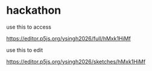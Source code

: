 # hackathon


use this to access

https://editor.p5js.org/ysingh2026/full/hMxk1HiMf



use this to edit

https://editor.p5js.org/ysingh2026/sketches/hMxk1HiMf
